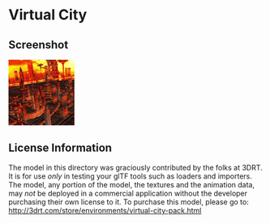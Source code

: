 # Virtual City
## Screenshot

![screenshot](screenshot/screenshot.gif)

## License Information

The model in this directory was graciously contributed by the folks at 3DRT. It is for use *only* in testing your glTF tools such as loaders and importers. The model, any portion of the model, the textures and the animation data, may *not* be deployed in a commercial application without the developer purchasing their own license to it. To purchase this model, please go to:
http://3drt.com/store/environments/virtual-city-pack.html

